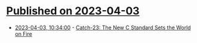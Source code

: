 # [Published on 2023-04-03](index.md)

* [2023-04-03, 10:34:00](https://soylentnews.org/article.pl?sid=23/04/02/1335216&from=rss) - [Catch-23: The New C Standard Sets the World on Fire](https://soylentnews.org/article.pl?sid=23/04/02/1335216&from=rss)
